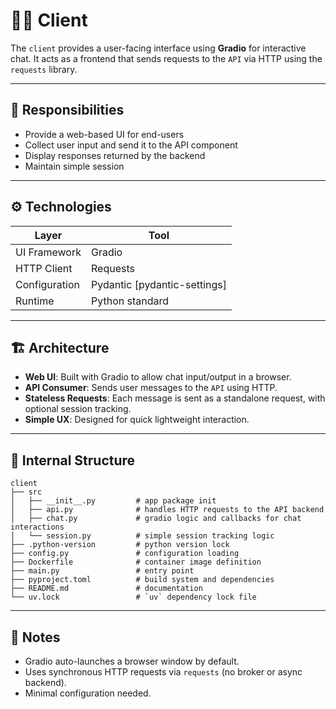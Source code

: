 # 🧑‍💻 Client

The `client` provides a user-facing interface using **Gradio** for interactive chat. It acts as a frontend that sends requests to the `API` via HTTP using the `requests` library.

---

## 🧠 Responsibilities

* Provide a web-based UI for end-users
* Collect user input and send it to the API component
* Display responses returned by the backend
* Maintain simple session

---

## ⚙️ Technologies

| Layer         | Tool                          |
| ------------- | ----------------------------- |
| UI Framework  | Gradio                        |
| HTTP Client   | Requests                      |
| Configuration | Pydantic \[pydantic-settings] |
| Runtime       | Python standard               |

---

## 🏗️ Architecture

* **Web UI**: Built with Gradio to allow chat input/output in a browser.
* **API Consumer**: Sends user messages to the `API` using HTTP.
* **Stateless Requests**: Each message is sent as a standalone request, with optional session tracking.
* **Simple UX**: Designed for quick lightweight interaction.

---

## 📁 Internal Structure

```text
client
├── src
│   ├── __init__.py         # app package init
│   ├── api.py              # handles HTTP requests to the API backend
│   ├── chat.py             # gradio logic and callbacks for chat interactions
│   └── session.py          # simple session tracking logic
├── .python-version         # python version lock
├── config.py               # configuration loading
├── Dockerfile              # container image definition
├── main.py                 # entry point
├── pyproject.toml          # build system and dependencies
├── README.md               # documentation
└── uv.lock                 # `uv` dependency lock file
```

---

## 📝 Notes

* Gradio auto-launches a browser window by default.
* Uses synchronous HTTP requests via `requests` (no broker or async backend).
* Minimal configuration needed.
